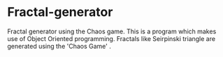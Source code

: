 # Fractal-generator
Fractal generator using the Chaos game. This is a program which makes use of Object Oriented programming. Fractals like Seirpinski triangle are generated using the 'Chaos Game' .
